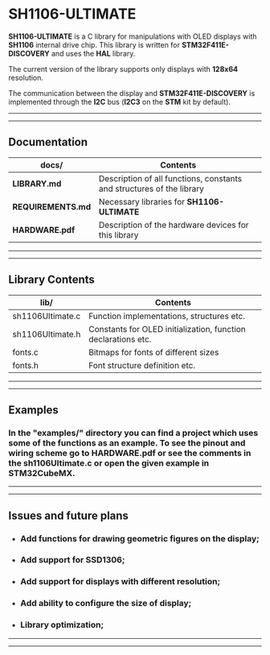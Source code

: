 # SH1106-ULTIMATE
__SH1106-ULTIMATE__ is a C library for manipulations with OLED displays with __SH1106__ internal drive chip. This library is written for __STM32F411E-DISCOVERY__ and uses the __HAL__ library.

The current version of the library supports only displays with __128x64__ resolution.

The communication between the display and __STM32F411E-DISCOVERY__ is implemented through the __I2C__ bus (__I2C3__ on the __STM__ kit by default).

---
---

## Documentation

docs/ | Contents
----- | ------
__LIBRARY.md__ | Description of all functions, constants and structures of the library
__REQUIREMENTS.md__ | Necessary libraries for __SH1106-ULTIMATE__
__HARDWARE.pdf__ | Description of the hardware devices for this library

---
---

## Library Contents

lib/ | Contents
------ | ------
sh1106Ultimate.c | Function implementations, structures etc.
sh1106Ultimate.h | Constants for OLED initialization, function declarations etc.
fonts.c | Bitmaps for fonts of different sizes
fonts.h | Font structure definition etc.

---
---

## Examples

### In the "examples/" directory you can find a project which uses some of the functions as an example. To see the pinout and wiring scheme go to __HARDWARE.pdf__ or see the comments in the __sh1106Ultimate.c__ or open the given example in STM32CubeMX.

---
---

## Issues and future plans

* ### Add functions for drawing geometric figures on the display;
* ### Add support for SSD1306;
* ### Add support for displays with different resolution;
* ### Add ability to configure the size of display;
* ### Library optimization;

---
---